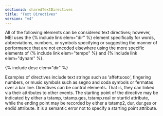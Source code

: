 ```yaml
---
sectionid: sharedTextDirectives
title: "Text Directives"
version: "v4"
---
```


All of the following elements can be considered text directives; however, MEI uses the {% include link elem="dir" %} element specifically for words, abbreviations, numbers, or symbols specifying or suggesting the manner of performance that are not encoded elsewhere using the more specific elements of {% include link elem="tempo" %} and {% include link elem="dynam" %}.

{% include desc elem="dir" %}

Examples of directives include text strings such as 'affettuoso', fingering numbers, or music symbols such as segno and coda symbols or fermatas over a bar line. Directives can be control elements. That is, they can linked via their attributes to other events. The starting point of the directive may be indicated by either a tstamp, tstamp.ges, tstamp.real or startid attribute, while the ending point may be recorded by either a tstamp2, dur, dur.ges or endid attribute. It is a semantic error not to specify a starting point attribute.
